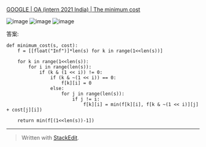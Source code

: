 [GOOGLE | OA (intern 2021 India) | The minimum cost](https://leetcode.com/discuss/interview-question/818225/GOOGLE-or-OA-%28intern-2021-India%29-or-The-minimum-cost)

![image](https://assets.leetcode.com/users/images/43495c36-7fec-4e5e-b9ae-39af71ee8487_1598704151.3524652.png)
![image](https://assets.leetcode.com/users/images/247690de-8372-4739-8026-fa4feb6e3d04_1598704150.245878.png)
![image](https://assets.leetcode.com/users/images/1b4bab72-f8ed-4688-b691-1c4c836e24b5_1598704151.2216527.png)

答案:
```
def minimum_cost(s, cost):
    f = [[float("Inf")]*len(s) for k in range(1<<len(s))]
    
    for k in range(1<<len(s)):
        for i in range(len(s)):
            if (k & (1 << i)) != 0:
                if (k & ~(1 << i)) == 0:
                    f[k][i] = 0
                else:
                    for j in range(len(s)):
                        if j != i:
                            f[k][i] = min(f[k][i], f[k & ~(1 << i)][j] + cost[j][i])
    
    return min(f[(1<<len(s))-1])
```

-------------------------




> Written with [StackEdit](https://stackedit.io/).
<!--stackedit_data:
eyJoaXN0b3J5IjpbLTEwODU3MzIwOTAsLTE1NDc3OTkyNTBdfQ
==
-->